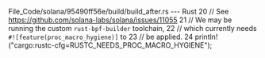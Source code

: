File_Code/solana/95490ff56e/build/build_after.rs --- Rust
                                                                                                                                                            20             // See https://github.com/solana-labs/solana/issues/11055
                                                                                                                                                            21             // We may be running the custom `rust-bpf-builder` toolchain,
                                                                                                                                                            22             // which currently needs `#![feature(proc_macro_hygiene)]` to
                                                                                                                                                            23             // be applied.
                                                                                                                                                            24             println!("cargo:rustc-cfg=RUSTC_NEEDS_PROC_MACRO_HYGIENE");

